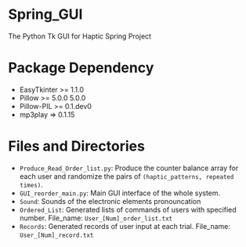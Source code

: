 # Spring_GUI
The Python Tk GUI for Haptic Spring Project

# Package Dependency
* EasyTkinter >= 1.1.0
* Pillow >= 5.0.0	5.0.0
* Pillow-PIL >= 0.1.dev0
* mp3play	=> 0.1.15

# Files and Directories
* `Produce_Read_Order_list.py`: Produce the counter balance array for each user and randomize the pairs of `(haptic_patterns, repeated times)`.
* `GUI_reorder_main.py`: Main GUI interface of the whole system.
* `Sound`: Sounds of the electronic elements pronouncation
* `Ordered_List`: Generated lists of commands of users with specified number. File_name: `User_[Num]_order_list.txt`
* `Records`: Generated records of user input at each trial. File_name: `User_[Num]_record.txt`
